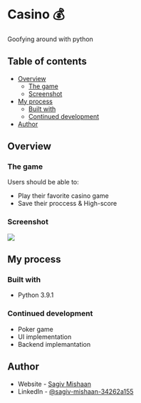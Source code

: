# Casino 💰
Goofying around with python


## Table of contents

- [Overview](#overview)
  - [The game](#the-game)
  - [Screenshot](#screenshot)
- [My process](#my-process)
  - [Built with](#built-with)
  - [Continued development](#continued-development)
- [Author](#author)


## Overview

### The game

Users should be able to:

- Play their favorite casino game
- Save their proccess & High-score

### Screenshot

![](./screenshot.jpg)


## My process

### Built with

- Python 3.9.1



### Continued development

- Poker game
- UI implementation
- Backend implemantation


## Author

- Website - [Sagiv Mishaan](https://www.sagivm.com)
- LinkedIn - [@sagiv-mishaan-34262a155](https://www.linkedin.com/in/sagiv-mishaan-34262a155/)

